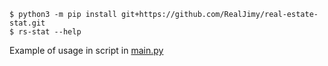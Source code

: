 ```shell
$ python3 -m pip install git+https://github.com/RealJimy/real-estate-stat.git
$ rs-stat --help
```

Example of usage in script in [main.py](https://github.com/RealJimy/real-estate-stat/blob/master/main.py)
